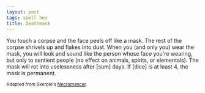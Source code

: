 ```yaml
---
layout: post
tags: spell hex
title: Deathmask
---
```

You touch a corpse and the face peels off like a mask. The rest of the corpse shrivels up and flakes into dust. When you (and only you) wear the mask, you will look and sound like the person whose face you're wearing, but only to sentient people (no effect on animals, spirits, or elementals). The mask will rot into uselessness after [sum] days. If [dice] is at least 4, the mask is permanent.

<small>Adapted from Skerple's [Necromancer](https://coinsandscrolls.blogspot.com/2017/11/osr-necromancers.html).</small>

